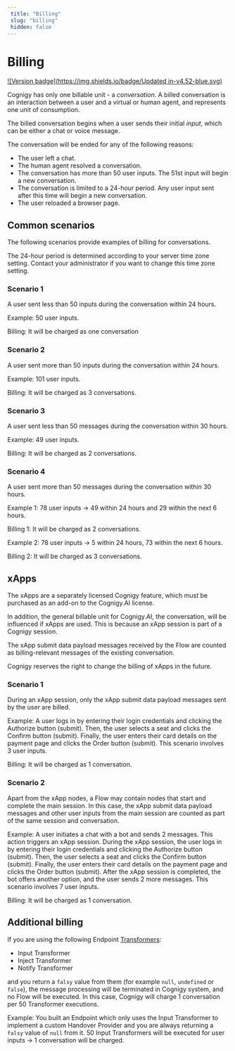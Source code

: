 ```yaml
---
 title: "Billing" 
 slug: "billing" 
 hidden: false 
---
```


# Billing

[![Version badge](https://img.shields.io/badge/Updated in-v4.52-blue.svg)](../release-notes/4.52.md)

Cognigy has only one billable unit - a *conversation*. A billed conversation is an interaction between a user and a virtual or human agent, and represents one unit of consumption.

The billed conversation begins when a user sends their initial *input*, which can be either a chat or voice message.

The conversation will be ended for any of the following reasons:

- The user left a chat. 
- The human agent resolved a conversation. 
- The conversation has more than 50 user inputs. The 51st input will begin a new conversation. 
- The conversation is limited to a 24-hour period. Any user input sent after this time will begin a new conversation. 
- The user reloaded a browser page.

## Common scenarios

The following scenarios provide examples of billing for conversations.

The 24-hour period is determined according to your server time zone setting. Contact your administrator if you want to change this time zone setting.

### Scenario 1

A user sent less than 50 inputs during the conversation within 24 hours.

Example: 50 user inputs.

Billing: It will be charged as one conversation

### Scenario 2

A user sent more than 50 inputs during the conversation within 24 hours.

Example: 101 user inputs.

Billing: It will be charged as 3 conversations.

### Scenario 3

A user sent less than 50 messages during the conversation within 30 hours.

Example: 49 user inputs.

Billing: It will be charged as 2 conversations.

### Scenario 4

A user sent more than 50 messages during the conversation within 30 hours.

Example 1: 78 user inputs -> 49 within 24 hours and 29 within the next 6 hours.

Billing 1: It will be charged as 2 conversations.

Example 2: 78 user inputs -> 5 within 24 hours, 73 within the next 6 hours.

Billing 2: It will be charged as 3 conversations.

## xApps

The xApps are a separately licensed Cognigy feature, which must be purchased as an add-on to the Cognigy.AI license.

In addition, the general billable unit for Cognigy.AI, the conversation, will be influenced if xApps are used. This is because an xApp session is part of a Cognigy session.

The xApp submit data payload messages received by the Flow are counted as billing-relevant messages of the existing conversation.

Cognigy reserves the right to change the billing of xApps in the future.

### Scenario 1

During an xApp session, only the xApp submit data payload messages sent by the user are billed. 

Example: A user logs in by entering their login credentials and clicking the Authorize button (submit). Then, the user selects a seat and clicks the Confirm button (submit). Finally, the user enters their card details on the payment page and clicks the Order button (submit). This scenario involves 3 user inputs.

Billing: It will be charged as 1 conversation. 

### Scenario 2

Apart from the xApp nodes, a Flow may contain nodes that start and complete the main session. In this case, the xApp submit data payload messages and other user inputs from the main session are counted as part of the same session and conversation.

Example: A user initiates a chat with a bot and sends 2 messages. This action triggers an xApp session. During the xApp session, the user logs in by entering their login credentials and clicking the Authorize button (submit). Then, the user selects a seat and clicks the Confirm button (submit). Finally, the user enters their card details on the payment page and clicks the Order button (submit). After the xApp session is completed, the bot offers another option, and the user sends 2 more messages. This scenario involves 7 user inputs.

Billing: It will be charged as 1 conversation.

## Additional billing 

If you are using the following Endpoint [Transformers](../ai/endpoints/transformers/transformers.md):

- Input Transformer
- Inject Transformer
- Notify Transformer
  
and you return a `falsy` value from them (for example `null`, `undefined` or `false`), the message processing will be terminated in Cognigy system, and no Flow will be executed. In this case, Cognigy will charge 1 conversation per 50 Transformer executions.

Example: You built an Endpoint which only uses the Input Transformer to implement a custom Handover Provider and you are always returning a `falsy` value of `null` from it. 50 Input Transformers will be executed for user inputs -> 1 conversation will be charged.